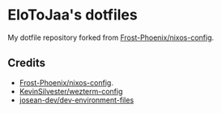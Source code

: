 # EloToJaa's dotfiles

My dotfile repository forked from [Frost-Phoenix/nixos-config](https://github.com/Frost-Phoenix/nixos-config/).

## Credits

- [Frost-Phoenix/nixos-config](https://github.com/Frost-Phoenix/nixos-config).
- [KevinSilvester/wezterm-config](https://github.com/KevinSilvester/wezterm-config)
- [josean-dev/dev-environment-files](https://github.com/josean-dev/dev-environment-files/tree/main/.config/nvim)
